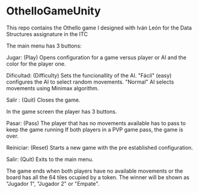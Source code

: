# OthelloGameUnity
This repo contains the Othello game  I designed with Iván León for the Data Structures assignature in the ITC


The main menu has 3 buttons:

Jugar: (Play) Opens configuration for a game versus player or AI and the color for the player one.

Dificultad: (Difficulty) Sets the funcionallity of the AI. "Fácil" (easy) configures the AI to select random movements. "Normal" AI selects movements using Minimax algorithm.

Salir : (Quit) Closes the game.


In the game screen the player has 3 buttons.

Pasar: (Pass) The player that has no movements available has to pass to keep the game running
	If both players in a PVP game pass, the game is over.

Reiniciar: (Reset) Starts a new game with the pre established configuration.

Salir: (Quit) Exits to the main menu.


The game ends when both players have no available movements or the board has all the 64 tiles ocupied by a token. The winner will be shown as "Jugador 1", "Jugador 2" or "Empate".

